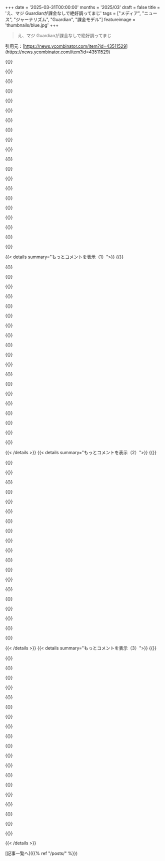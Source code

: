 +++
date = '2025-03-31T00:00:00'
months = '2025/03'
draft = false
title = 'え、マジ Guardianが課金なしで絶好調ってまじ'
tags = ["メディア", "ニュース", "ジャーナリズム", "Guardian", "課金モデル"]
featureimage = 'thumbnails/blue.jpg'
+++

> え、マジ Guardianが課金なしで絶好調ってまじ

引用元：[https://news.ycombinator.com/item?id=43511529](https://news.ycombinator.com/item?id=43511529)

{{<matomeQuote body="この記事が、The Guardianのちょっと変わった所有モデルについてもっと掘り下げてくれたらよかったなー。めっちゃ興味あるし、もっと知りたいんだよね。The Guardianって、商業的な介入を防ぐために意図的に設立された信託によって所有（というか資金提供？）されてるんだっけ？それがどれだけ成功してるかは議論の余地ありだけど、もう1世紀近くもその形で生き残ってるんだからすごいよね。" userName="yen223" createdAt="2025-03-29T07:14:42" color="">}}

{{<matomeQuote body="ああ、The Scott Trustね。<br>詳しくはこちらをどうぞ：https://www.theguardian.com/the-scott-trust" userName="sambeau" createdAt="2025-03-31T22:42:22" color="">}}

{{<matomeQuote body="僕が理解してる限り、こんな感じでこうなったんだよ。<br>The Guardianの創業者であるTaylorは、それをビジネスとして運営してたんだ。今はジャーナリズムでお金を稼ぐのは難しいけど、1800年代はニュースは儲かったんだよね。<br>彼の遺言で、TaylorはCP Scottっていう進歩的な自由主義の政治家であり、甥でもある人に新聞を売るための優先交渉権っていう甘い取引を切り開いたんだ。<br>CP Scottは長年新聞を経営した後、彼の遺言で2人の息子が相続することになったんだ。2人とも日刊紙の編集者として働いていたんだよね。<br>ひょんなことから、CP Scottと息子の一人が数ヶ月以内に亡くなってしまったんだ。残された息子は、当時の高額な相続税（“死亡税”）を二重に支払うことを心配してたんだよね。<br>死亡税は非常に高額になる可能性があり、税金を支払うために流動性を作るために新聞を売却せざるを得なくなる可能性があったんだ。未実現の利益に対する税金だったんだと思うよ！<br>残された息子のJohnは、そのバカげた死亡税を回避するための抜け穴を巧妙に見つけたんだ。それは、自分の所有権を放棄して、事業を信託に移転することによってね。彼は編集者として新聞で働いていたから、所有権を放棄することは、実際には編集者としての彼の仕事をより安定させることによって、彼に事実上の終身在職権を与える賢いトレードオフだったんだ。<br>つまり、The Guardianは、すでに安定したビジネスであり、自己資金を調達するための資本を持っていた時点で、非営利のような信託になったんだ。<br>これは、独立した裕福なビジネスマンが、ゼロから新聞を作るために財団を作ったケース（多くの大学を作ったように）ではなかったんだ。<br>The Scott trustは、ジャーナリストがお金を自己資金で調達できたユニークな時点で、ジャーナリストのためにジャーナリストによって作られたんだ。理想主義的なビジョンではなく、未実現の利益に対する多額の税金を回避するためのより現実的な願望によって動機づけられたんだ。" userName="mushufasa" createdAt="2025-03-31T23:54:49" color="#785bff">}}

{{<matomeQuote body="＞found a workaround to avoid the silly death tax<br>その“silly”って皮肉で言ってるのかわかんないけど、もしそうじゃないなら、これってまさにその手の税金が意図した通りに機能してる例じゃない？Johnは彼の両親の仕事から多大な恩恵を受けたし、社会全体も今日に至るまでそうなんだから。" userName="InsideOutSanta" createdAt="2025-04-01T08:18:22" color="">}}

{{<matomeQuote body="「死亡税」って言葉自体が、すでにかなり偏った表現だよね。<br>とはいえ、このような組織に対して、短期間に2回も相続税を支払わなければならないのは、かなり異例だし、ある意味“silly”だよね。" userName="arp242" createdAt="2025-04-01T08:45:52" color="">}}

{{<matomeQuote body="政治的なフレーミングのすごく良い例だよね。税金を死ぬことへの罰として、そしてその徴収を遺族へのハラスメントの一種として考えさせるんだ。だから税金は悪、はい論破、議論の余地なし、ってね。<br>でももちろん、課税されるのは死と喪失ではなくて、むしろ蓄積された富が、ある種の比率で社会全体と相続人の両方に再分配されるってことなんだよね。相続税に賛成する理由：誰かが築き上げた富は、社会への参加のおかげでもあるから、その一部が社会に戻るのは当然。相続人はそれに関与していないのに、なぜ彼らがそれを受け取るべきなのか、ましてやそのすべてを？さらに、富の相続は実力主義の考え方に反し、現代社会における不平等を不当に維持する。なぜ相続税は100％であるべきではないのか？<br>子供たちはしばしば、両親が集めた「物」、物や土地、家やお金に愛着を持つ。それらすべてを奪い去るのは不公平に思えるだろう。なぜなら彼らは単に子供であることによって、すでに「所有している」と感じているからだ。だから相続税はある種の妥協点なんだ。<br>しかし、最近の世代はそれぞれ、（経済的にも精神的にも）両親との関係を完全に「断ち切る」傾向があるので、相続そのものが、私たちの部族の過去の遺物のようにますます思える。相続という概念が消え去る未来を想像するよ。" userName="Lutger" createdAt="2025-04-01T10:34:10" color="#45d325">}}

{{<matomeQuote body="マジで相続税を100%近くにすることを推奨してるの？<br>それって絶対に無理だと思うんだけど、いくつか理由があってさ。<br>1）同等の「富の移転」/贈与税を導入しない限り、平均的なケースでは完全に意味がなくなる。<br>2）予期せぬ死の場合、これはめちゃくちゃ有害になる。相続は誰かが亡くなった時の本当に悪い補償方法だけど、これではさらに悪化する。共有資産の処理も悪夢になるだろうね（父親が亡くなり、母親が家の半分の税金を払わなければならない？）。<br>大きな控除があればうまくいくかもしれないけど、民主主義国家では、ネガティブなスピンをかけるのが簡単すぎるから（たとえそれが大多数の経済的利益になったとしても）絶対に実現できないと思う。<br>相続税の概念自体は悪いとは思わないけど、贈与税率よりも高く設定するのは有害で、何も達成できないと思う。" userName="myrmidon" createdAt="2025-04-01T12:12:08" color="#ff5733">}}

{{<matomeQuote body="＞Could be workable with large allowances though,<br>US$13Mみたいに？それが今の米国の状況だよ。" userName="PaulDavisThe1st" createdAt="2025-04-01T14:25:14" color="">}}

{{<matomeQuote body="確かにねー。でも、もし法律から人口の99%くらいを免除しなきゃいけないなら、その法律はあんまり人気ないってことだよね（もっと多くの人が喜んで払ってる所得税と比べてみて）。<br>やっぱり贈与税率が相続税率より低いと、主にネガティブな影響があると思う。" userName="myrmidon" createdAt="2025-04-01T14:51:22" color="">}}

{{<matomeQuote body="相続税100%はマジで意味不明だし、親に超不公平だと思うわ。多くの人が頑張る理由の一つは、子供たちのために少しでも良い生活を確保したいからじゃん？少なくとも俺や俺の周りの多くの人はそう思ってる。" userName="yazantapuz" createdAt="2025-04-01T11:30:44" color="">}}

{{<matomeQuote body="マジそれな。変なインセンティブを生むんだよ。多くの人が頑張る理由って、子供や孫のためじゃん。それを奪ったら経済は即死だよ。それはただの反人間的な行為だわ。" userName="tirant" createdAt="2025-04-01T16:33:39" color="">}}

{{<matomeQuote body="子供が自立するのを促すことこそが、変なインセンティブなんじゃないの？" userName="ForHackernews" createdAt="2025-04-01T16:41:43" color="">}}

{{<matomeQuote body="死ぬ前に全財産使い切るっていう変なインセンティブになりかねなくね？全部政府に持ってかれるくらいなら、子供に全部使ってやるわ。相続税100%は贈与にも適用されるんかな？どこまで制限するんだよ？大学の費用もダメ？車買ってやるのもダメ？旅行も？子供が18歳になったら一切援助しちゃダメとか？ありえなくね？<br>確実に言えるのは、死ぬまでに全部使って、リバースモーゲージとか組んで、死ぬ時の資産をゼロに近づけるのが最適戦略になるってことだな。もしくは全部売って、年金にするとか。" userName="pqtyw" createdAt="2025-04-01T17:03:06" color="#45d325">}}

{{<matomeQuote body="でも、その人が死ぬまでに“生きている税金”で“社会”に貢献してるんじゃないの？<br>想像してみてよ。親が死んで、ボロい大学生のあなたが100万ドルの2部屋のアパートを相続する。でも税金が払えなくて、売らざるを得なくなる。そんなのありえない。<br>相続税100%なら、引退できるだけのお金が貯まったら働くのやめるわ。死んだら全部なくなるなら、働く意味ないじゃん。子供のためにもならんし。現実的には、現金に換えて、政府にバレないように渡すけどね。<br>所得に課税して、抜け穴を塞げばいいんだよ。税金払ったら、残りはその人のものだろ。政府はもう十分もらってるって。" userName="ajsnigrutin" createdAt="2025-04-01T11:21:15" color="#ff5733">}}

{{<matomeQuote body="それが今の富の不平等を生んでるんだよ。親から財産を相続した人はイージーモードで人生を送れるけど、そうじゃない人は貧乏で、資産もなくて、宝くじでも当たらない限り追いつけない。富はフィードバックループを生み出し、放置すると全部独り占めされる。<br>実力主義と相続は両立できないんだよ。もし実力主義を信じたいなら、相続はやめるべき。金額に上限を設けるとか議論の余地はあるけど、そこが問題じゃない。<br>昔の金持ちが今も金持ちなのは、自分の実力じゃないからだよ。<br>労働じゃなくて、富に課税しろよ。ビリオネアなんていらない。" userName="Draiken" createdAt="2025-04-01T11:50:01" color="#ff5c5c">}}

{{<matomeQuote body="＞ビリオネアなんていらない。<br>こういう道徳的な判断で経済政策を決めるのは良くないよ。ビリオネアは、価値のある会社の株をたくさん持ってるだけの人かもしれない。会社の価値は、株価と発行済み株式数の掛け算で決まるんだから。<br>現金で10億ドル持ってるわけじゃないんだよ。その10億ドルは存在しないんだ。株の取引価格に基づいた価値でしかない。" userName="robertlagrant" createdAt="2025-04-01T13:59:04" color="">}}

{{<matomeQuote body="バカげてるって言うのは優しすぎるくらいだわ。金持ちや大企業なら簡単に回避できる。弁護士や会計士にアクセスできない一般人は、マジで痛い目を見る。<br>金持ちは税制の外にいるようなもんだからね。資本利得、投資、相続とか。パナマ文書がそれを証明してる。中産階級が一番搾取されてるんだよ。フランスだと相続税40%くらいだけど、富豪は回避してる。効果もないし。社会正義を求める大衆を黙らせるためだけ。" userName="jajko" createdAt="2025-04-01T08:51:49" color="#785bff">}}

{{<matomeQuote body="ほとんどの国には非課税枠があるよ。相続税の影響を受けるってことは、貧乏じゃないってこと。<br>あと、私が言ったように、これは金持ちが相続税をうまく回避した例だよ。だから、あんたの主張に対する反例になってる。<br>相続税の制度が悪い場合もあるけど、相続税の概念自体は良いと思う。改善すべき。" userName="InsideOutSanta" createdAt="2025-04-01T09:03:52" color="">}}

{{<matomeQuote body="フランスだと相続税は10万ユーロ超えた分にしかかからないから、40%フラットってわけじゃないんだよね。<br>しかも、生前贈与もできて、15年ごとに10万ユーロまでなら非課税。<br>つまり、ほとんどの場合、20万ユーロとか30万ユーロ以下なら税金払わなくて済むんだよ。<br>この金額は子供一人あたりだから、子供が二人いれば倍になるし。<br>フランスの世帯資産の中央値は17万5000ユーロだから、普通のミドルクラスの家庭なら、事前に贈与しなくても相続税払わなくて済むってわけ。" userName="vbarrielle" createdAt="2025-04-01T09:20:58" color="#45d325">}}

{{<matomeQuote body="まず、10万EURなんて大した額じゃない。<br>それに、多くの国では、その金額は直系（親子とか）にしか適用されなくて、兄弟姉妹間とかには適用されないんだよ。<br>独身で子供がいない叔母がいるんだけど、資産のほとんどが土地（何世紀も前から伝わってる土地で、EUが農業を潰したせいでほとんど換金できない）と株なんだよね（税金払うまで自分のものじゃないから、税金払うために使えない）。<br>調べたら、叔母が死んだら、私の母（叔母の妹）がその45%を相続税として払わないといけないらしい。<br>税金払えないから相続放棄しないといけないかも。<br>それでフェアだと思う？<br>大人になれよ。" userName="zxspectrum1982" createdAt="2025-04-01T09:29:24" color="">}}

{{< details summary="もっとコメントを表示（1）">}}
{{<matomeQuote body="相続税の目的は、蓄積された富を社会に再分配すること。<br>それが不公平だと思うなら、大人になれよ。" userName="pluies" createdAt="2025-04-01T09:52:03" color="">}}

{{<matomeQuote body="不公平だと思うね。<br>一生懸命働いて、稼いだ金全部に税金払って（しかもめっちゃ高い税金！）、それを子供に残したいのに、また税金かけられるって？<br>マジ意味わかんない。<br>私の国（ポーランド）には相続税がないからマジで嬉しい。" userName="gambiting" createdAt="2025-04-01T10:12:44" color="">}}

{{<matomeQuote body="相続税には妥当な非課税枠があるじゃん。<br>それに、子供に非課税で贈与したり、公益団体に寄付したりもできる。<br>それに、稼いだ金を使うって選択肢もあるんだよ！<br>稼いだんだから使えよ！<br>世界旅行でもしろ！<br>朝昼晩チーズ食いまくれ！<br>マッサージ師を雇え！<br>子供たちは権利意識強すぎなんだよ！" userName="lores" createdAt="2025-04-01T10:37:14" color="#ff5c5c">}}

{{<matomeQuote body="私のコメント読んで。<br>兄弟が子供なしで亡くなって、税務署が遺産の45%を奪うんだよ（しかも、それは非課税枠の“割引”後の話で、非課税枠を超えた分の税率は45%より高い）。<br>全然合理的じゃない。" userName="zxspectrum1982" createdAt="2025-04-01T10:51:02" color="">}}

{{<matomeQuote body="大したことないって言うけどさー、子供1.8人いれば非課税枠で人口の6〜7割カバーできるんだって(住宅ローンとか借金は17万ドルの計算に入ってない)。そもそもなんで親戚の財産もらう権利があるんだよ？社会の何の役に立つんだ？友達の財産でもいいってこと？" userName="lores" createdAt="2025-04-01T10:30:25" color="">}}

{{<matomeQuote body="“社会の役に立つ”だと？共産主義のプロパガンダはやめて自分で考えろっての。いいか、仕事して、家買って、家族ができたら、税金で収入の7割も持ってかれることに気づくぞ。若い時に社会主義者じゃないのは心が無いから、年取って保守主義者じゃないのは頭が無いからだ。" userName="zxspectrum1982" createdAt="2025-04-01T10:54:26" color="">}}

{{<matomeQuote body="＞The Scott trustはジャーナリストがジャーナリストのために作ったんだって。ジャーナリストが自分たちで資金調達できた珍しい時代に。<br>コーダーがコーダーのために作ったトラストはどこにあるんだ？コーダーがめっちゃ儲かってる今の時代にさ。" userName="lifeisstillgood" createdAt="2025-04-01T00:03:57" color="">}}

{{<matomeQuote body="まあ、ちょっと怪しいよね。The Guardianはプロパガンダ雑誌みたいな感じで運営されてるけど、質の高い記事もたまに混ざってる。" userName="nobodywillobsrv" createdAt="2025-04-01T07:06:16" color="">}}

{{<matomeQuote body="プロパガンダ・マシンだって？あれは公然と中道左派の新聞じゃん。" userName="jampekka" createdAt="2025-04-01T07:19:54" color="">}}

{{<matomeQuote body="めったに“中道左派”じゃないよ。もっとハッキリした左翼だよ。<br>まあ、はっきりしたイデオロギーがあるから、ある意味“プロパガンダ雑誌”なんだろうね(イデオロギー色の強い新聞は全部そう)。Daily Mailの反対側みたいなもんじゃない？読者はThe Guardianの方が教育レベル高いから“知的”だけど、やってることは同じようなもんだと思う。<br>The Guardianの記事がここによく出てくるのが面白いよね😉<br>編集：こういうこと言っちゃダメなのかな。それともDaily Mailと比べたから優越感傷つけちゃった？あらら😱" userName="mytailorisrich" createdAt="2025-04-01T07:54:08" color="#ff5733">}}

{{<matomeQuote body="“左”とか“中道”とかって言葉は、国際的には意味をなさなくなるよね。イギリスじゃ、民主党は“中道右派”の右寄りだってのは誰の目にも明らかだけど、アメリカじゃ半分くらいの人が“極左”だと思ってる。国民健康保険さえ導入できない政党なのに。" userName="chgs" createdAt="2025-04-01T07:56:43" color="">}}

{{<matomeQuote body="国際的な話はしてないんだって。イギリスとヨーロッパの話だよ。The Guardianは左翼だし、めっちゃ左翼のコラムニストもたくさんいるじゃん。記事のコメント欄見てみればわかるけど、読者もそうだよ(少なくとも声のデカい人たちはね)。<br>もちろん、フランスのLe Monde Diplomatiqueほど左翼じゃないけどね(別のコメントで誰か言ってた)。<br>Wikipediaにもちゃんと書いてある。“The Guardianの読者は、イギリスの政治的意見の主流左派であり、“Guardian reader”という言葉は、現代的で進歩的な、左翼的または“ポリティカル・コレクト”な見解を持つ人を意味するステレオタイプとして使われる。” [1]<br>[1] https://en.wikipedia.org/wiki/The_Guardian" userName="mytailorisrich" createdAt="2025-04-01T08:02:25" color="#45d325">}}

{{<matomeQuote body="イギリスに住んでるけど、それは違うと思うな。The Guardianは確かに左翼だよ。中道より左って意味でね。でも“めっちゃ左翼”だと思われてるわけじゃないし、コラムニストもそうじゃない人が多いよ。<br>新聞サイトのコメント欄は、新聞の政治的立場を判断するには不適切だよ。Daily Mailのコメント欄ですら左に偏ることがあるんだから!" userName="oneeyedpigeon" createdAt="2025-04-01T09:13:29" color="">}}

{{<matomeQuote body="＞民主党は“中道右派”の右寄り<br>これよく言われるけど、違うから。<br>民主党の政策で、CDU/CSU、La République En Marche、PP、CDA、ÖVPみたいな典型的な中道〜中道右派政党より右な政策を一つでも挙げてみてよ。<br>移民、中絶、環境規制？" userName="mdemare" createdAt="2025-04-01T11:16:53" color="#45d325">}}

{{<matomeQuote body="ヨーロッパとかイギリスの基準だと、The Guardianは中道左派のリベラルな新聞って感じかな。ヨーロッパじゃリベラルはどっちかっていうと中心的な考え方だし。Corbynが労働党首だった頃は、The Guardianは労働党よりずっと右だったんだよね。今は労働党がBlair時代以来、一番右寄りになってるから、ちょっとは労働党に近づいたかも。イギリスの左派からすると、The Guardianは最後の頼みの綱みたいな存在なんだよね。他にまともな左派の新聞がないから。" userName="vidarh" createdAt="2025-04-01T12:18:22" color="">}}

{{<matomeQuote body="The Guardian大好き！継続的に寄付してるもののひとつだよ。もうひとつはInternet Archive。<br>昔、The Manchester Guardianだった頃に、すごいTVコマーシャル作ったんだよね。“Points of View”っていう。<br>＞https://www.youtube.com/watch?v=_SsccRkLLzU”<br>これ初めて見たのは、Will Hearst（あのHearst一族の！）が1980年代後半のSoftware Development Forumの会議で上映した時だったな。もっと高画質のがあったらいいんだけど。" userName="Stratoscope" createdAt="2025-04-01T07:21:56" color="#ff5733">}}

{{<matomeQuote body="イギリスの新聞の中じゃマシな方だけど、レベル低すぎなんだよね。The Guardianは、まだ“どっちの言い分も聞く”みたいなことやってるし、時代の流れに乗り遅れてるし、騙されやすいとこもあるし。たとえば、ちょっと前にこんなの見つけたよ。<br>＞https://x.com/Obseyxx/status/1906396387031368067”<br>さっきも言ったけど、悪い中で一番マシってだけ。" userName="smcl" createdAt="2025-04-01T12:22:35" color="">}}

{{<matomeQuote body="ここ数年でThe Guardianは質が落ちたと思う。露骨に党派的になったし、MediaBias Fact checkの事実報道の評価も下がってる。<br>＞https://mediabiasfactcheck.com/the-guardian/”<br>昔から中道左派だったけど、最近は怠慢で、安易に文化戦争に飛びつくようになった。Financial Times (FT) の方がずっと上を行ってるね。FTはもっと中立的になったし、最近は記事も面白くなってきた。ビジネスモデルが良いから良いジャーナリズムにお金払えてるんじゃないかな。" userName="PickledChris" createdAt="2025-04-01T13:07:09" color="">}}

{{<matomeQuote body="The Guardianが「中道左派」ならまだいいんだけどね。イギリスには主要な左派の新聞がほとんどないんだから。俺から見ると、The Guardianは右寄りの人たちに媚びてるように見えるんだよね。「両側から嫌われるってことは、俺たちは正しいことをしてるんだ！」みたいなことやってるんだろうけど、右派は血なまぐさいことを望んでて、左派は公共交通機関とか医療とか、弱い立場の人たちがちゃんと扱われることを望んでるんだよ。" userName="smcl" createdAt="2025-04-01T13:12:51" color="">}}

{{<matomeQuote body="The Guardianが右派に媚びてるって思うなら、頭おかしいんじゃない？俺は左寄りの社会主義政権を一番望んでるけど、それでもThe Guardianの記事、特に意見欄にはうんざりする時があるよ。クリック数を稼いで騒ぎを起こそうとしてるだけで、タブロイド紙と変わらない。" userName="basisword" createdAt="2025-04-01T16:26:01" color="">}}


{{< /details >}}
{{< details summary="もっとコメントを表示（2）">}}
{{<matomeQuote body="シンプルだけど効果的で良いね。ジャーナリズムの最高の形ってまさにこれだよ。全体像と必要な情報を与えて、状況を理解させようとすること。" userName="atoav" createdAt="2025-04-01T08:24:35" color="#ff5c5c">}}

{{<matomeQuote body="＞今のジャーナリズムは逆のことばかりやってる”<br>いや、今に始まったことじゃないと思うよ。昔からほとんどの“ジャーナリズム”はそんな感じだったんじゃないかな。" userName="hk__2" createdAt="2025-04-01T10:16:23" color="">}}

{{<matomeQuote body="The Guardianは今となっては最後のまともな新聞って感じ。本のレビューとか映画のレビューも良いし、2005年くらいの普通の記事みたいだし、NYTみたいに自分たちが記事にしなかったことは報道しないみたいなこともないし。" userName="rao-v" createdAt="2025-04-01T05:53:04" color="#38d3d3">}}

{{<matomeQuote body="マジでGuardianは全部乗せって感じだよね。しかも、なんかドヤ顔してないのが良い。" userName="euroderf" createdAt="2025-04-01T10:04:18" color="#785bff">}}

{{<matomeQuote body="いやいや、ドヤ顔こそGuardianの公式スタイルでしょ。" userName="zmibes" createdAt="2025-04-01T10:09:25" color="">}}

{{<matomeQuote body="オンラインメディアじゃ普通じゃね？でもさ、ここの報道は「俺らが唯一の真実！」みたいな感じじゃないのが良いんだよね。" userName="euroderf" createdAt="2025-04-01T10:15:40" color="">}}

{{<matomeQuote body="報道は良いよね。ただ、意見記事がマジで「したり顔のレフトなインテリ」みたいな雰囲気出してくるのがちょっとなんだよね。" userName="n4r9" createdAt="2025-04-01T11:09:31" color="">}}

{{<matomeQuote body="最近はちょっとマシになったかも。俺がGuardianにイラつくのは、最近の左派メディアによくあるけど、どうでもいいカルチャーネタばっかりで、今の社会を苦しめてる階級とか貧富の格差問題に全然触れようとしないとこ。なんかずっとアッパーミドル層向けなんだよね（昔からそうだったかもだけど）。" userName="permo-w" createdAt="2025-04-01T12:21:20" color="">}}

{{<matomeQuote body="人種問題とかフェミニズムにフォーカスして、社会主義とか階級闘争は減ってるってこと？それってここ10～15年の左派全体のトレンドだと思う。" userName="mancerayder" createdAt="2025-04-06T19:29:22" color="#ff33a1">}}

{{<matomeQuote body="言葉遣いとか言い方は好きじゃないし、Columbusに結びつけるのは無理があると思うけど、気候危機がある意味人種的な危機だってのは間違ってないと思う。気候変動で一番被害を受けるのは、白人の欧米じゃないでしょ？" userName="permo-w" createdAt="2025-04-06T20:03:27" color="">}}

{{<matomeQuote body="最近報道の質が落ちたってこと？それとも意見記事のしたり顔レフトインテリ感が薄れたってこと？<br>どっちにしても言いたいことはわかるよ。右派がGuardianを攻撃するネタはたくさんあるよね。例えば、白人労働者階級を無視してるとか。" userName="n4r9" createdAt="2025-04-01T19:03:06" color="">}}

{{<matomeQuote body="スポーツ報道も良いよね。" userName="lordnacho" createdAt="2025-04-01T10:24:24" color="">}}

{{<matomeQuote body="＞今の時代に残ってるまともな新聞だよね。<br>たぶん「英語で」って意味だろうけど。" userName="timeon" createdAt="2025-04-01T18:00:51" color="">}}

{{<matomeQuote body="The Guardian USは今年、アメリカとカナダで4400万ドルの読者からの寄付を見込んでるんだって。去年より33％もアップしてるらしいよ。<br>＞”アメリカでの読者数はThe Wall Street Journalより多いんだ”って言ってるけど、読者数の割にはそんなに多くない気がするんだよね。WSJは約300万人の購読者がいるみたいだし、年間1人あたり14ドルくらいの収入にしかならない計算になるじゃん。<br>もちろん悪いってわけじゃないけど、そのためにはかなりの読者数が必要だよね。別の言い方をすると、月20ドルで20万人の購読者がいるのと同じくらいの収入になるってこと。それだと、Minnesota Star Tribuneみたいな新聞と同じくらいの購読料収入になるんじゃないかな。" userName="antasvara" createdAt="2025-04-01T02:20:12" color="">}}

{{<matomeQuote body="＞その収入は、月20ドルで20万人の購読者がいるのと同じくらい<br>購読者じゃなくて寄付者だから、年間240ドルも払ってない人が多いんじゃないかな。" userName="PopAlongKid" createdAt="2025-04-01T13:44:33" color="">}}

{{<matomeQuote body="それが言いたいことで、ここはWSJに匹敵する読者数を持ちながら、Minnesota Star Tribuneに近い読者収入しかないウェブサイトだってこと。<br>The Guardianのビジネスモデルは成功してるけど、他の新聞には当てはまらないと思うんだ。<br>WSJとThe Guardianを比較すると、WSJがビジネスモデルを変えたら、収入の5％くらいしか得られない計算になる。仮に5倍の差があったとしても、75％の減収になると思う。<br>The Guardianを批判してるわけじゃないよ。彼らの記事は大好きだし、無料で質の高いジャーナリズムにアクセスできるのは嬉しい。このビジネスモデルがうまくいくってことを証明してる素晴らしい事例だと思う。でも、すべての新聞がこうやって生き残れるって結論を出してほしくないんだ。" userName="antasvara" createdAt="2025-04-01T17:30:44" color="#38d3d3">}}

{{<matomeQuote body="The Guardianは本当に素晴らしい新聞で、ライターも優秀だよね。それが彼らの秘密なのかも。" userName="puttycat" createdAt="2025-03-31T22:23:40" color="">}}

{{<matomeQuote body="The Guardianがこんなに評価されてるのが意外だな…他の新聞よりはマシだけど、それでも過激な見出しとか不正確な情報が多いよ。Media bias/Fact checkでは、正確性について「Mixed」って評価されてるし:<br>https://mediabiasfactcheck.com/the-guardian/<br>Financial Timesを無料で読める機会があったんだけど、報道の質とか、企業が倫理に反する行動をとった時にちゃんと批判してて感心したな。" userName="lores" createdAt="2025-04-01T10:50:41" color="">}}

{{<matomeQuote body="MediabiasfactcheckはCouncil of Foreign Relationsの人が運営してるんだって。Foreign Affairsはアメリカの政策を批判する記事も載せてるけど、アメリカに偏ってるよ。" userName="cma" createdAt="2025-04-01T19:59:00" color="">}}

{{<matomeQuote body="FTは間違いなくイギリスで最高の新聞だね。高いけど。" userName="justincormack" createdAt="2025-04-01T15:32:57" color="">}}


{{< /details >}}
{{< details summary="もっとコメントを表示（3）">}}
{{<matomeQuote body="左翼の映画監督Lindsay Andersonは、嘘を見抜くためにTelegraphを読んでたらしいよ。今の時代の中道派は、両方読んで真実を見極めるべきかもね。" userName="thinkingemote" createdAt="2025-04-01T12:18:27" color="">}}

{{<matomeQuote body="それ、私もやってるけど、Telegraphを開くたびに「Telegraphは悪だ」って言い聞かせないと、影響されちゃうんだよね。" userName="permo-w" createdAt="2025-04-01T12:25:21" color="">}}

{{<matomeQuote body="個人的には、FTとかThe Economistの方がバランス取れてて、中道寄りだと思うんだよね。保守派とかネオリベってレッテル貼られがちだけど、もっと評価されるべきじゃね？" userName="FabHK" createdAt="2025-04-01T14:14:46" color="">}}

{{<matomeQuote body="The Economistは昔はそうだったかもね。でもここ10年で質が落ちちゃった気がする。" userName="christkv" createdAt="2025-04-01T14:37:15" color="">}}

{{<matomeQuote body="SandersとかCorbynを叩き落とすのを見て目が覚めたわ。左派のふりしてるけど、めっちゃ体制寄りじゃん。" userName="tmnvix" createdAt="2025-04-01T06:34:34" color="#ff5c5c">}}

{{<matomeQuote body="Assangeの件もそう。元々はWikileaksと協力してたのに、ケーブルゲートの情報公開後、手のひら返しだよ。The GuardianのLuke Hardingって記者が、アフガニスタンとイラクに関する未修正ケーブルのパスワードを暴露したのがきっかけで、Assangeは未修正ケーブルを公開せざるを得なくなったんだよね。それなのに、The Guardianは全然責任取らないし、Assangeの迫害に加担してるように見える。結局、Assangeが迫害されてるのは、政府の犯罪を暴くのを阻止するためなんだろうけど。" userName="griffzhowl" createdAt="2025-04-01T07:29:41" color="#38d3d3">}}

{{<matomeQuote body="The Scott Trustは編集方針を「リベラル」（イギリスの定義）として確立して、基本的にそれを守ってる。たまに過激に見えるけど、基本は体制派で、穏健な改革を信じる社会リベラル系の新聞って感じかな。もっと左寄りであってほしいけど、まあ、そういうもんさ。" userName="pmyteh" createdAt="2025-04-01T07:29:18" color="">}}

{{<matomeQuote body="悲しいけど、The Guardianが本当に体制を揺るがすようなことをしてたら、今のような形で存在できてないと思うんだよね。70年代とか80年代に、乗っ取りとかで潰されてたかも。実際そうだったのかは知らないけど。" userName="permo-w" createdAt="2025-04-01T12:30:59" color="">}}

{{<matomeQuote body="TERF（トランス排除的ラディカルフェミニスト）にとっては安全地帯って感じ。" userName="UncleSlacky" createdAt="2025-04-01T09:11:03" color="">}}

{{<matomeQuote body="それは否定しないけど、Sandersもたまに記事書いてるってことは言っておくね。" userName="permo-w" createdAt="2025-04-01T12:26:30" color="">}}

{{<matomeQuote body="保守系の新聞だって、昔は今ほど酷くなかったし、良い記事は良い記事じゃん、イデオロギー関係なく。あんたはそう思わないみたいだけど。ジャーナリズムの質よりイデオロギーを問題視してるのは、思考が浅いし、メディアリテラシーが低い証拠だよ。" userName="scheeseman486" createdAt="2025-04-01T05:53:44" color="#ff5c5c">}}

{{<matomeQuote body="良い報道ってのはイデオロギーに偏ってないってことだよね。ちゃんと事実をいろんな側面から提示すること。敵を悪者扱いしたり、お気に入りを褒めちぎったりしないのが良い報道だと思うな。" userName="DeathArrow" createdAt="2025-04-01T05:57:15" color="">}}

{{<matomeQuote body="失礼だけど、メディアのあるべき姿について中学生みたいな意見だなって思ったよ。<br>＞Good reporting is not skewed by ideology.　”報道に偏りがないなんてありえない。　視点を明らかにして、他の視点にもちゃんと時間を割くべき。<br>＞Good reporting is presenting facts about all sides.　”事実と意見の違いについての学校の授業が、みんなを混乱させてる気がする。<br>＞Good reporting is not about demonizing your perceived enemies while excessively praising your idols.　”悪者扱いとか褒めちぎることを支持する良い議論ができるなら、やればいいじゃん。" userName="lordnacho" createdAt="2025-04-01T10:30:16" color="">}}

{{<matomeQuote body="質の高い報道について考え方が違うみたいだね。ジャーナリズムが衰退したのは経済状況のせいもあるけど、ジャーナリズムスクールの質が落ちたせいもあると思うな。経済的な苦境への反応かもしれないけど、技術革新はなかったし、質の高い側面が失われたよね。<br>＞school-age lessons　”この議論を詳しく説明できるけど、現代ジャーナリズムの問題点については意見が合わないだろうね。<br>＞If you can make a good argument supporting your demonization or praise, why not?　”記事を書いた目的が読者に情報を伝えることじゃなくて、他の目的があった証拠になっちゃうからね。読者の信頼も失うし。でも、一部の新聞社みたいに最低限のレベルでやっていくこともできる。Boulevard紙みたいに経済的にやっていけるかもしれないけど。ジャーナリストとして成功するのは難しい時代になったよね。成功しすぎると、同業者に敵が増えるだろうし。" userName="raxxorraxor" createdAt="2025-04-02T10:56:47" color="">}}

{{<matomeQuote body="ジャーナリズムって、雨が降ってると言う人と降ってないと言う人を集めることじゃないんだよな。窓の外を見て、現実を報道することだよ。" userName="chgs" createdAt="2025-04-01T08:01:22" color="#ff5733">}}

{{<matomeQuote body="「現実」って主観的なもので、観察するのがいつも簡単とは限らないよね。政治討論とか、経済、社会問題とかはどうなの？　政治家が「こう言った」ってだけを伝えるジャーナルじゃなくて、「なぜ」そう言ったのか、どんな文脈なのか、「正しい」のか「間違っている」のか、なぜそうなのか、相手側は何を言っているのか、などを伝えてくれるジャーナルを読みたいよ。<br>(このスレッドは全部、最近のHN投稿と響き合うな：https://news.ycombinator.com/item?id=43538847 )" userName="hk__2" createdAt="2025-04-01T10:22:28" color="#ff5733">}}

{{<matomeQuote body="窓の外を見たら雨が降ってる。私には小雨に見える。ジャーナリストは記事の対象者に「猛烈な秋の嵐」の中で会ったと書く。" userName="thworp" createdAt="2025-04-01T09:40:12" color="">}}

{{<matomeQuote body="残念ながら、今の世界では事実はイデオロギーとして解釈されるんだよね。気候変動を例にとると、科学的なコンセンサスがあるんだから、「すべての側面」を提示する必要はない。「事実上正しい」報道はコンセンサスを示すだろうね。それでも、一部の人はこれを「イデオロギー的」だと捉えるだろう。" userName="thesumofall" createdAt="2025-04-01T06:24:27" color="#45d325">}}

{{<matomeQuote body="イスラエルとパレスチナの戦争みたいな問題には「科学的なコンセンサス」なんてないよ。こういう問題で公平でいるのはすごく難しい。人道主義はジャーナリストが固執できる絶対的な変数だと言えるかもしれないけど、The Guardianはそれを超えて、左派イデオロギーに深く入り込んでいるように見える。今でもThe Guardianの大ファンで、よく読んでるし、支持もしてるけど、露骨な左翼的な記事は飛ばすこともある。" userName="mojuba" createdAt="2025-04-01T06:59:02" color="">}}

{{<matomeQuote body="「良い報道はすべての側の事実を提示することだ」なんてナンセンス。良い報道は、証拠を注意深くフィルタリングして、本質的なことを報告することだ。それが一方の「側」に大きく偏っていることもある。怪しいのは、いつも同じ側の場合だね。" userName="bigbacaloa" createdAt="2025-04-01T06:16:37" color="#ff5733">}}


{{< /details >}}


[記事一覧へ]({{% ref "/posts/" %}})
